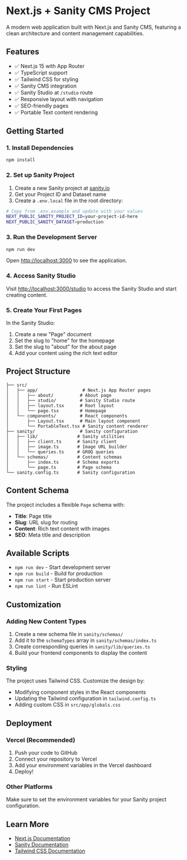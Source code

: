 # Next.js + Sanity CMS Project

A modern web application built with Next.js and Sanity CMS, featuring a clean architecture and content management capabilities.

## Features

- ✅ Next.js 15 with App Router
- ✅ TypeScript support
- ✅ Tailwind CSS for styling
- ✅ Sanity CMS integration
- ✅ Sanity Studio at `/studio` route
- ✅ Responsive layout with navigation
- ✅ SEO-friendly pages
- ✅ Portable Text content rendering

## Getting Started

### 1. Install Dependencies

```bash
npm install
```

### 2. Set up Sanity Project

1. Create a new Sanity project at [sanity.io](https://www.sanity.io/)
2. Get your Project ID and Dataset name
3. Create a `.env.local` file in the root directory:

```bash
# Copy from .env.example and update with your values
NEXT_PUBLIC_SANITY_PROJECT_ID=your-project-id-here
NEXT_PUBLIC_SANITY_DATASET=production
```

### 3. Run the Development Server

```bash
npm run dev
```

Open [http://localhost:3000](http://localhost:3000) to see the application.

### 4. Access Sanity Studio

Visit [http://localhost:3000/studio](http://localhost:3000/studio) to access the Sanity Studio and start creating content.

### 5. Create Your First Pages

In the Sanity Studio:

1. Create a new "Page" document
2. Set the slug to "home" for the homepage
3. Set the slug to "about" for the about page
4. Add your content using the rich text editor

## Project Structure

```
├── src/
│   ├── app/                 # Next.js App Router pages
│   │   ├── about/          # About page
│   │   ├── studio/         # Sanity Studio route
│   │   ├── layout.tsx      # Root layout
│   │   └── page.tsx        # Homepage
│   └── components/         # React components
│       ├── Layout.tsx      # Main layout component
│       └── PortableText.tsx # Sanity content renderer
├── sanity/                 # Sanity configuration
│   ├── lib/               # Sanity utilities
│   │   ├── client.ts      # Sanity client
│   │   ├── image.ts       # Image URL builder
│   │   └── queries.ts     # GROQ queries
│   └── schemas/           # Content schemas
│       ├── index.ts       # Schema exports
│       └── page.ts        # Page schema
└── sanity.config.ts       # Sanity configuration
```

## Content Schema

The project includes a flexible `Page` schema with:

- **Title**: Page title
- **Slug**: URL slug for routing
- **Content**: Rich text content with images
- **SEO**: Meta title and description

## Available Scripts

- `npm run dev` - Start development server
- `npm run build` - Build for production
- `npm run start` - Start production server
- `npm run lint` - Run ESLint

## Customization

### Adding New Content Types

1. Create a new schema file in `sanity/schemas/`
2. Add it to the `schemaTypes` array in `sanity/schemas/index.ts`
3. Create corresponding queries in `sanity/lib/queries.ts`
4. Build your frontend components to display the content

### Styling

The project uses Tailwind CSS. Customize the design by:

- Modifying component styles in the React components
- Updating the Tailwind configuration in `tailwind.config.ts`
- Adding custom CSS in `src/app/globals.css`

## Deployment

### Vercel (Recommended)

1. Push your code to GitHub
2. Connect your repository to Vercel
3. Add your environment variables in the Vercel dashboard
4. Deploy!

### Other Platforms

Make sure to set the environment variables for your Sanity project configuration.

## Learn More

- [Next.js Documentation](https://nextjs.org/docs)
- [Sanity Documentation](https://www.sanity.io/docs)
- [Tailwind CSS Documentation](https://tailwindcss.com/docs)